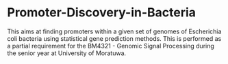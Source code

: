# Promoter-Discovery-in-Bacteria
This aims at finding promoters within a given set of genomes of Escherichia coli bacteria using statistical gene prediction methods. This is performed as a partial requirement for the BM4321 - Genomic Signal Processing during the senior year at University of Moratuwa.
